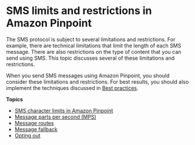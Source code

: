 # SMS limits and restrictions in Amazon Pinpoint<a name="channels-sms-limitations"></a>

The SMS protocol is subject to several limitations and restrictions\. For example, there are technical limitations that limit the length of each SMS message\. There are also restrictions on the type of content that you can send using SMS\. This topic discusses several of these limitations and restrictions\. 

When you send SMS messages using Amazon Pinpoint, you should consider these limitations and restrictions\. For best results, you should also implement the techniques discussed in [ Best practices](channels-sms-best-practices.md)\.

**Topics**
+ [SMS character limits in Amazon Pinpoint](channels-sms-limitations-characters.md)
+ [Message parts per second \(MPS\)](channels-sms-limitations-mps.md)
+ [Message routes](channels-sms-limitations-routes.md)
+ [Message fallback](channels-sms-limitations-fallback.md)
+ [Opting out](channels-sms-limitations-opt-out.md)
